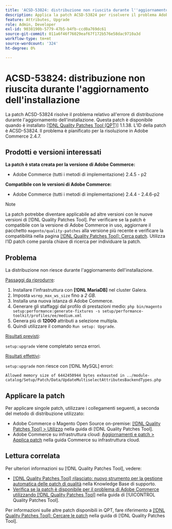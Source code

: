 ```yaml
---
title: 'ACSD-53824: distribuzione non riuscita durante l''aggiornamento dell''installazione'
description: Applica la patch ACSD-53824 per risolvere il problema Adobe Commerce in cui la distribuzione non riesce durante l’aggiornamento dell’installazione
feature: Attributes, Upgrade
role: Admin, Developer
exl-id: 9038190b-5779-47b5-b4fb-ccd0a769dc61
source-git-commit: 011a6f46f76029eaf67f172b576e58dac9710a3d
workflow-type: tm+mt
source-wordcount: '324'
ht-degree: 0%

---
```


# ACSD-53824: distribuzione non riuscita durante l&#39;aggiornamento dell&#39;installazione

La patch ACSD-53824 risolve il problema relativo all&#39;errore di distribuzione durante l&#39;aggiornamento dell&#39;installazione. Questa patch è disponibile quando è installato [[!DNL Quality Patches Tool (QPT)]](https://experienceleague.adobe.com/it/docs/commerce-operations/tools/quality-patches-tool/quality-patches-tool-to-self-serve-quality-patches) 1.1.38. L’ID della patch è ACSD-53824. Il problema è pianificato per la risoluzione in Adobe Commerce 2.4.7.

## Prodotti e versioni interessati

**La patch è stata creata per la versione di Adobe Commerce:**

* Adobe Commerce (tutti i metodi di implementazione) 2.4.5 - p2

**Compatibile con le versioni di Adobe Commerce:**

* Adobe Commerce (tutti i metodi di implementazione) 2.4.4 - 2.4.6-p2

>[!NOTE]
>
>La patch potrebbe diventare applicabile ad altre versioni con le nuove versioni di [!DNL Quality Patches Tool]. Per verificare se la patch è compatibile con la versione di Adobe Commerce in uso, aggiornare il pacchetto `magento/quality-patches` alla versione più recente e verificare la compatibilità nella pagina [[!DNL Quality Patches Tool]: Cerca patch](https://experienceleague.adobe.com/tools/commerce-quality-patches/index.html?lang=it). Utilizza l’ID patch come parola chiave di ricerca per individuare la patch.

## Problema

La distribuzione non riesce durante l&#39;aggiornamento dell&#39;installazione.

<u>Passaggi da riprodurre</u>:

1. Installare l&#39;infrastruttura con **[!DNL MariaDB]** nel cluster Galera.
1. Imposta `wsrep_max_ws_size` fino a *2 GB*.
1. Installa una nuova istanza di Adobe Commerce.
1. Generare gli staffaggi dal profilo di prestazioni medio:
   `php bin/magento setup:performance:generate-fixtures -s setup/performance-toolkit/profiles/ee/medium.xml`
1. Genera più di **12000** attributi a selezione multipla.
1. Quindi utilizzare il comando `Run setup: Upgrade`.

<u>Risultati previsti</u>:

`setup:upgrade` viene completato senza errori.

<u>Risultati effettivi</u>:

`setup:upgrade` non riesce con [!DNL MySQL] errori:

`Allowed memory size of 6442450944 bytes exhausted in ../module-catalog/Setup/Patch/Data/UpdateMultiselectAttributesBackendTypes.php`

## Applicare la patch

Per applicare singole patch, utilizzare i collegamenti seguenti, a seconda del metodo di distribuzione utilizzato:

* Adobe Commerce o Magento Open Source on-premise: [[!DNL Quality Patches Tool] > Utilizzo](/help/tools/quality-patches-tool/usage.md) nella guida di [!DNL Quality Patches Tool].
* Adobe Commerce su infrastruttura cloud: [Aggiornamenti e patch > Applica patch](https://experienceleague.adobe.com/docs/commerce-cloud-service/user-guide/develop/upgrade/apply-patches.html?lang=it) nella guida Commerce su infrastruttura cloud.

## Lettura correlata

Per ulteriori informazioni su [!DNL Quality Patches Tool], vedere:

* [[!DNL Quality Patches Tool] rilasciato: nuovo strumento per la gestione automatica delle patch di qualità](https://experienceleague.adobe.com/it/docs/commerce-operations/tools/quality-patches-tool/quality-patches-tool-to-self-serve-quality-patches) nella Knowledge Base di supporto.
* [Verifica se la patch è disponibile per il problema di Adobe Commerce utilizzando  [!DNL Quality Patches Tool]](/help/tools/quality-patches-tool/patches-available-in-qpt/check-patch-for-magento-issue-with-magento-quality-patches.md) nella guida di [!UICONTROL Quality Patches Tool].


Per informazioni sulle altre patch disponibili in QPT, fare riferimento a [[!DNL Quality Patches Tool]: Cercare le patch](https://experienceleague.adobe.com/tools/commerce-quality-patches/index.html?lang=it) nella guida di [!DNL Quality Patches Tool].
